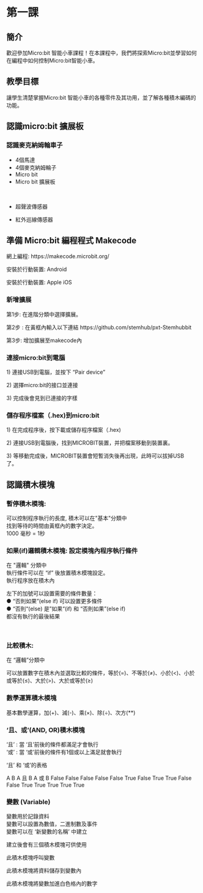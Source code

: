 # 第一課

## 簡介
<P>
歡迎參加Micro:bit 智能小車課程！在本課程中，我們將探索Micro:bit並學習如何在編程中如何控制Micro:bit智能小車。
<P>

## 教學目標
<P>
讓學生清楚掌握Micro:bit 智能小車的各種零件及其功用，並了解各種積木編碼的功能。
<P>

## 認識micro:bit 擴展板
 
### 認識麥克納姆輪車子

+	4個馬達
+	4個麥克納姆輪子
+	Micro bit
+	Micro bit 擴展板

 

+ 超聲波傳感器


+ 紅外巡線傳感器
      	  

## 準備 Micro:bit 編程程式 Makecode
<P>
網上編程:   https://makecode.microbit.org/
<P>

<P>
安裝於行動裝置: Android
<P>

<P>           
安裝於行動裝置: Apple iOS
<P>

### 新增擴展
<P>
第1步: 在進階分類中選擇擴展。
<P>
<P>
第2步 : 在黃框內輸入以下連結  https://github.com/stemhub/pxt-Stemhubbit
<P>
<P>
第3步:  增加擴展至makecode內
<P>
 
 
### 連接micro:bit到電腦
<P>
1) 連接USB到電腦，並按下 “Pair device”
<P>
<P>
2) 選擇micro:bit的接口並連接
<P>
<P>
3) 完成後會見到已連接的字樣
<P>

### 儲存程序檔案（.hex)到micro:bit
<P>
1) 在完成程序後，按下載或儲存程序檔案（.hex)
<P>
<P>2) 連接USB到電腦後，找到MICROBIT裝置，并把檔案移動到裝置裏。
<P>
<P>
3) 等移動完成後，MICROBIT裝置會短暫消失後再出現，此時可以拔掉USB了。 
<P>

## 認識積木模塊

### 暫停積木模塊: 
<P>
可以控制程序執行的長度, 積木可以在"基本"分類中<BR>
找到等待的時間由黃框內的數字決定。<BR>
1000 毫秒 = 1秒<BR>
<P>

### 如果(if)邏輯積木模塊: 設定模塊內程序執行條件
<P>
在 "邏輯" 分類中<BR>
執行條件可以在 “if” 後放置積木模塊設定。<BR>
執行程序放在積木內<BR>
<P>
<P>
左下的加號可以設置需要的條件數量：<BR>
●	“否則如果”(else if) 可以設置更多條件<BR>
●	“否則“(else) 是”如果“(if) 和 “否則如果”(else if)<BR>
都沒有執行的最後結果			<BR>
<P>

 
### 比較積木: 
<P>
在 “邏輯”分類中
<P>
<P>
可以放置數字在積木內並選取比較的條件，等於(=)、不等於(≠)、小於(<)、小於或等於(≤)、大於(>)、大於或等於(≥)
<P>

### 數學運算積木模塊
<P>
基本數學運算，加(+)、減(-)、乘(×)、除(÷)、次方(**)
<P>

### ‘且、或’(AND, OR)積木模塊
<P>
‘且’ : 當 ‘且’前後的條件都滿足才會執行<BR>
‘或’ : 當 ‘或’前後的條件有1個或以上滿足就會執行<BR>
<P>
<P>
‘且’ 和 ‘或’的表格
<P>

A	B	A 且 B 	A 或 B 
False	False	False	False
False	True	False	True
True	False	False	True
True	True	True	True


### 變數 (Variable)
<P>
變數用於記錄資料<BR>
變數可以設置為數值，二進制數及事件<BR>
變數可以在 ‘新變數的名稱’ 中建立<BR>
<P>
<P>
建立後會有三個積木模塊可供使用
<P>
<P>
此積木模塊呼叫變數
<P>
<P>
此積木模塊將資料儲存到變數內
<P>
<P>
此積木模塊將變數加進白色格內的數字
<P>

